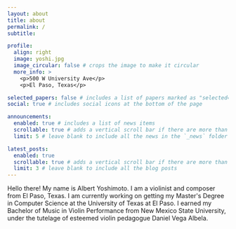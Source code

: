 ```yaml
---
layout: about
title: about
permalink: /
subtitle: 

profile:
  align: right
  image: yoshi.jpg
  image_circular: false # crops the image to make it circular
  more_info: >
    <p>500 W University Ave</p>
    <p>El Paso, Texas</p>

selected_papers: false # includes a list of papers marked as "selected={true}"
social: true # includes social icons at the bottom of the page

announcements:
  enabled: true # includes a list of news items
  scrollable: true # adds a vertical scroll bar if there are more than 3 news items
  limit: 5 # leave blank to include all the news in the `_news` folder

latest_posts:
  enabled: true
  scrollable: true # adds a vertical scroll bar if there are more than 3 new posts items
  limit: 3 # leave blank to include all the blog posts
---
```


Hello there! My name is Albert Yoshimoto. I am a violinist and composer from El Paso, Texas. I am currently working on getting my Master's Degree in Computer Science at the University of Texas at El Paso. I earned my Bachelor of Music in Violin Performance from New Mexico State University, under the tutelage of esteemed violin pedagogue Daniel Vega Albela. 
